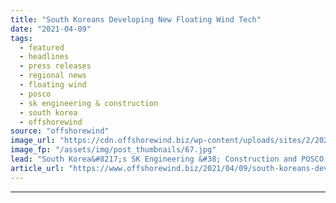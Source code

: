 ```yaml
---
title: "South Koreans Developing New Floating Wind Tech"
date: "2021-04-09"
tags: 
  - featured
  - headlines
  - press releases
  - regional news
  - floating wind
  - posco
  - sk engineering & construction
  - south korea
  - offshorewind
source: "offshorewind"
image_url: "https://cdn.offshorewind.biz/wp-content/uploads/sites/2/2021/04/09145502/South-Koreans-Developing-New-Floating-Wind-Tech.jpg"
image_fp: "/assets/img/post_thumbnails/67.jpg"
lead: "South Korea&#8217;s SK Engineering &#38; Construction and POSCO have signed a Memorandum of Understanding"
article_url: "https://www.offshorewind.biz/2021/04/09/south-koreans-developing-new-floating-wind-tech/"
---
```


---
